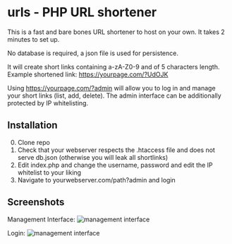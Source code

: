 # urls - PHP URL shortener
This is a fast and bare bones URL shortener to host on your own. It takes 2 minutes to set up.

No database is required, a json file is used for persistence.

It will create short links containing a-zA-Z0-9 and of 5 characters length.
Example shortened link:
https://yourpage.com/?UdOJK

Using https://yourpage.com/?admin will allow you to log in and manage your short links (list, add, delete).
The admin interface can be additionally protected by IP whitelisting. 

## Installation
0. Clone repo
1. Check that your webserver respects the .htaccess file and does not serve db.json (otherwise you will leak all shortlinks)
2. Edit index.php and change the username, password and edit the IP whitelist to your liking
3. Navigate to yourwebserver.com/path?admin and login

## Screenshots
Management Interface:
![management interface](https://i.imgur.com/5ENbtvB.png)

Login:
![management interface](https://i.imgur.com/0rgOnXe.png)
